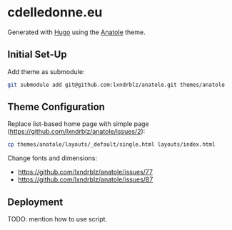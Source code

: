 # cdelledonne.eu

Generated with [Hugo](https://gohugo.io/) using the
[Anatole](https://github.com/lxndrblz/anatole) theme.

## Initial Set-Up

Add theme as submodule:

```sh
git submodule add git@github.com:lxndrblz/anatole.git themes/anatole
```

## Theme Configuration

Replace list-based home page with simple page
(https://github.com/lxndrblz/anatole/issues/2):

```sh
cp themes/anatole/layouts/_default/single.html layouts/index.html
```

Change fonts and dimensions:
* https://github.com/lxndrblz/anatole/issues/77
* https://github.com/lxndrblz/anatole/issues/87

## Deployment

TODO: mention how to use script.
